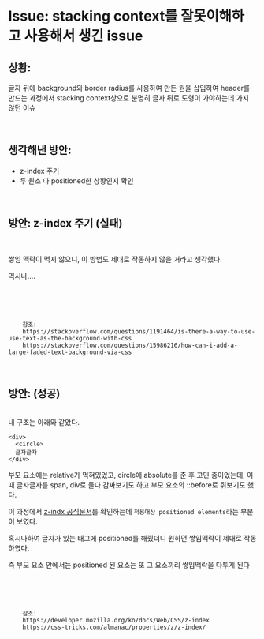<!--
author: Dailyscat
purpose: issue arrange
rules:
 (1) 헤더와 문단사이
    <br/>
    <br/>
 (2) 코드가 작성되는 부분은 >로 정리
 (3) 참조는 해당 내용 바로 아래
    <br/>
    <br/>
 (4) 명령어는 bold
 (5) 방안은 ## 안의 과정은 ###
-->

# Issue: stacking context를 잘못이해하고 사용해서 생긴 issue

## 상황:

글자 뒤에 background와 border radius를 사용하여 만든 원을 삽입하여 header를 만드는 과정에서 stacking context상으로 분명히 글자 뒤로 도형이 가야하는데 가지 않던 이슈

<br/>

## 생각해낸 방안:

- z-index 주기
- 두 원소 다 positioned한 상황인지 확인

<br/>

## 방안: z-index 주기 (실패)

<br/>
  
  쌓임 맥락이 먹지 않으니, 이 방법도 제대로 작동하지 않을 거라고 생각했다.

역시나....

<br/>
<br/>
<br/>

        참조:
        https://stackoverflow.com/questions/1191464/is-there-a-way-to-use-use-text-as-the-background-with-css
        https://stackoverflow.com/questions/15986216/how-can-i-add-a-large-faded-text-background-via-css

<br/>

## 방안: (성공)

<br/>
  내 구조는 아래와 같았다.

    <div>
      <circle>
      글자글자
    </div>

부모 요소에는 relative가 먹혀있었고, circle에 absolute를 준 후 고민 중이었는데, 이때 글자글자를 span, div로 둘다 감싸보기도 하고 부모 요소의 ::before로 줘보기도 했다.

이 과정에서 [z-indx 공식문서](https://developer.mozilla.org/ko/docs/Web/CSS/z-index)를 확인하는데 `적용대상 positioned elements`라는 부분이 보였다.

혹시나하여 글자가 있는 태그에 positioned를 해줬더니 원하던 쌓임맥락이 제대로 작동하였다.

즉
부모 요소 안에서는 positioned 된 요소는 또 그 요소끼리 쌓임맥락을 다투게 된다

<br/>
<br/>
<br/>

        참조:
        https://developer.mozilla.org/ko/docs/Web/CSS/z-index
        https://css-tricks.com/almanac/properties/z/z-index/

<br/>
